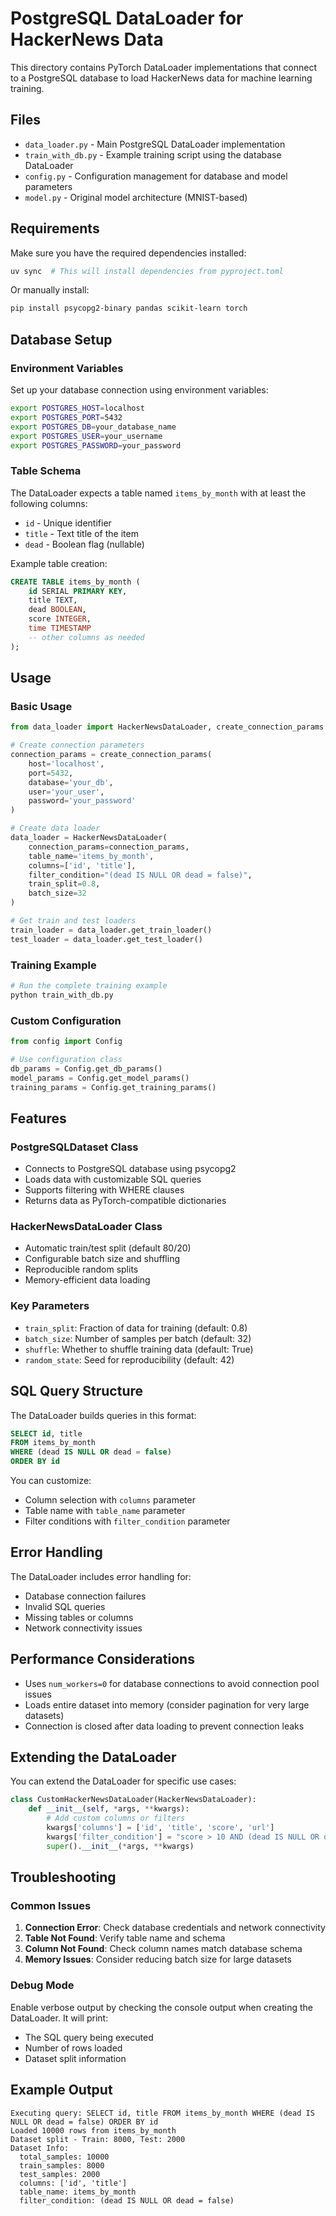 # PostgreSQL DataLoader for HackerNews Data

This directory contains PyTorch DataLoader implementations that connect to a PostgreSQL database to load HackerNews data for machine learning training.

## Files

- `data_loader.py` - Main PostgreSQL DataLoader implementation
- `train_with_db.py` - Example training script using the database DataLoader
- `config.py` - Configuration management for database and model parameters
- `model.py` - Original model architecture (MNIST-based)

## Requirements

Make sure you have the required dependencies installed:

```bash
uv sync  # This will install dependencies from pyproject.toml
```

Or manually install:
```bash
pip install psycopg2-binary pandas scikit-learn torch
```

## Database Setup

### Environment Variables

Set up your database connection using environment variables:

```bash
export POSTGRES_HOST=localhost
export POSTGRES_PORT=5432
export POSTGRES_DB=your_database_name
export POSTGRES_USER=your_username
export POSTGRES_PASSWORD=your_password
```

### Table Schema

The DataLoader expects a table named `items_by_month` with at least the following columns:
- `id` - Unique identifier
- `title` - Text title of the item
- `dead` - Boolean flag (nullable)

Example table creation:
```sql
CREATE TABLE items_by_month (
    id SERIAL PRIMARY KEY,
    title TEXT,
    dead BOOLEAN,
    score INTEGER,
    time TIMESTAMP
    -- other columns as needed
);
```

## Usage

### Basic Usage

```python
from data_loader import HackerNewsDataLoader, create_connection_params

# Create connection parameters
connection_params = create_connection_params(
    host='localhost',
    port=5432,
    database='your_db',
    user='your_user',
    password='your_password'
)

# Create data loader
data_loader = HackerNewsDataLoader(
    connection_params=connection_params,
    table_name='items_by_month',
    columns=['id', 'title'],
    filter_condition="(dead IS NULL OR dead = false)",
    train_split=0.8,
    batch_size=32
)

# Get train and test loaders
train_loader = data_loader.get_train_loader()
test_loader = data_loader.get_test_loader()
```

### Training Example

```python
# Run the complete training example
python train_with_db.py
```

### Custom Configuration

```python
from config import Config

# Use configuration class
db_params = Config.get_db_params()
model_params = Config.get_model_params()
training_params = Config.get_training_params()
```

## Features

### PostgreSQLDataset Class

- Connects to PostgreSQL database using psycopg2
- Loads data with customizable SQL queries
- Supports filtering with WHERE clauses
- Returns data as PyTorch-compatible dictionaries

### HackerNewsDataLoader Class

- Automatic train/test split (default 80/20)
- Configurable batch size and shuffling
- Reproducible random splits
- Memory-efficient data loading

### Key Parameters

- `train_split`: Fraction of data for training (default: 0.8)
- `batch_size`: Number of samples per batch (default: 32)
- `shuffle`: Whether to shuffle training data (default: True)
- `random_state`: Seed for reproducibility (default: 42)

## SQL Query Structure

The DataLoader builds queries in this format:

```sql
SELECT id, title
FROM items_by_month
WHERE (dead IS NULL OR dead = false)
ORDER BY id
```

You can customize:
- Column selection with `columns` parameter
- Table name with `table_name` parameter
- Filter conditions with `filter_condition` parameter

## Error Handling

The DataLoader includes error handling for:
- Database connection failures
- Invalid SQL queries
- Missing tables or columns
- Network connectivity issues

## Performance Considerations

- Uses `num_workers=0` for database connections to avoid connection pool issues
- Loads entire dataset into memory (consider pagination for very large datasets)
- Connection is closed after data loading to prevent connection leaks

## Extending the DataLoader

You can extend the DataLoader for specific use cases:

```python
class CustomHackerNewsDataLoader(HackerNewsDataLoader):
    def __init__(self, *args, **kwargs):
        # Add custom columns or filters
        kwargs['columns'] = ['id', 'title', 'score', 'url']
        kwargs['filter_condition'] = "score > 10 AND (dead IS NULL OR dead = false)"
        super().__init__(*args, **kwargs)
```

## Troubleshooting

### Common Issues

1. **Connection Error**: Check database credentials and network connectivity
2. **Table Not Found**: Verify table name and schema
3. **Column Not Found**: Check column names match database schema
4. **Memory Issues**: Consider reducing batch size for large datasets

### Debug Mode

Enable verbose output by checking the console output when creating the DataLoader. It will print:
- The SQL query being executed
- Number of rows loaded
- Dataset split information

## Example Output

```
Executing query: SELECT id, title FROM items_by_month WHERE (dead IS NULL OR dead = false) ORDER BY id
Loaded 10000 rows from items_by_month
Dataset split - Train: 8000, Test: 2000
Dataset Info:
  total_samples: 10000
  train_samples: 8000
  test_samples: 2000
  columns: ['id', 'title']
  table_name: items_by_month
  filter_condition: (dead IS NULL OR dead = false)
```
